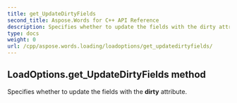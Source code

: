 ```yaml
---
title: get_UpdateDirtyFields
second_title: Aspose.Words for C++ API Reference
description: Specifies whether to update the fields with the dirty attribute. 
type: docs
weight: 0
url: /cpp/aspose.words.loading/loadoptions/get_updatedirtyfields/
---
```

## LoadOptions.get_UpdateDirtyFields method


Specifies whether to update the fields with the **dirty** attribute.

